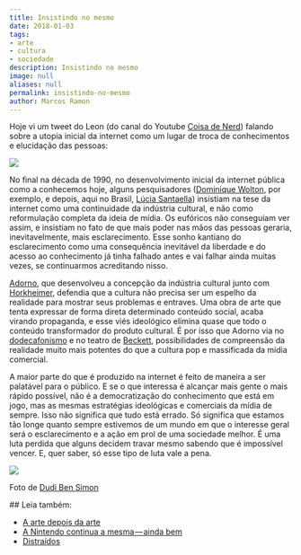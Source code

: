 ```yaml
---
title: Insistindo no mesmo
date: 2018-01-03
tags:
- arte
- cultura
- sociedade
description: Insistindo no mesmo
image: null
aliases: null
permalink: insistindo-no-mesmo
author: Marcos Ramon
---
```

Hoje vi um tweet do Leon (do canal do Youtube [Coisa de Nerd](https://www.youtube.com/channel/UCuxfOdbKQy0tgGXcm9sjHiw)) falando sobre a utopia inicial da internet como um lugar de troca de conhecimentos e elucidação das pessoas:

![](https://twitter.com/CdNLeon/status/948588253329813504)

No final na década de 1990, no desenvolvimento inicial da internet pública como a conhecemos hoje, alguns pesquisadores ([Dominique Wolton](http://amzn.to/2CxIajo), por exemplo, e depois, aqui no Brasil, [Lúcia Santaella](http://amzn.to/2E1PD79)) insistiam na tese da internet como uma continuidade da indústria cultural, e não como reformulação completa da ideia de mídia. Os eufóricos não conseguiam ver assim, e insistiam no fato de que mais poder nas mãos das pessoas geraria, inevitavelmente, mais esclarecimento. Esse sonho kantiano do esclarecimento como uma consequência inevitável da liberdade e do acesso ao conhecimento já tinha falhado antes e vai falhar ainda muitas vezes, se continuarmos acreditando nisso.

[Adorno](http://amzn.to/2CMK0KK), que desenvolveu a concepção da indústria cultural junto com [Horkheimer](http://amzn.to/2COvCSi), defendia que a cultura não precisa ser um espelho da realidade para mostrar seus problemas e entraves. Uma obra de arte que tenta expressar de forma direta determinado conteúdo social, acaba virando propaganda, e esse viés ideológico elimina quase que todo o conteúdo transformador do produto cultural. É por isso que Adorno via no [dodecafonismo](https://pt.wikipedia.org/wiki/Dodecafonismo) e no teatro de [Beckett](http://amzn.to/2lQAzlC), possibilidades de compreensão da realidade muito mais potentes do que a cultura pop e massificada da mídia comercial.

A maior parte do que é produzido na internet é feito de maneira a ser palatável para o público. E se o que interessa é alcançar mais gente o mais rápido possível, não é a democratização do conhecimento que está em jogo, mas as mesmas estratégias ideológicas e comerciais da mídia de sempre. Isso não significa que tudo está errado. Só significa que estamos tão longe quanto sempre estivemos de um mundo em que o interesse geral será o esclarecimento e a ação em prol de uma sociedade melhor. É uma luta perdida que alguns decidem travar mesmo sabendo que é impossível vencer. E, quer saber, só esse tipo de luta vale a pena.

<img src="/assets/img/insistindo-no mesmo-medium.jpeg">

Foto de [Dudi Ben Simon](https://www.instagram.com/dudibensimon/)

<div class="leia-tambem" markdown="1">
## Leia também:

- <a href="/a-arte-depois-da-arte">A arte depois da arte</a>
- <a href="/a-nintendo-continua-a-mesma-ainda-bem">A Nintendo continua a mesma — ainda bem</a>
- <a href="/distraidos">Distraídos</a>
</div>